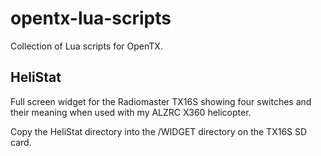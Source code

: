 # opentx-lua-scripts

Collection of Lua scripts for OpenTX.

## HeliStat

Full screen widget for the Radiomaster TX16S showing four switches and their meaning
when used with my ALZRC X360 helicopter.

Copy the HeliStat directory into the /WIDGET directory on the TX16S SD card.
